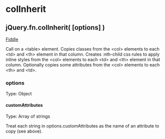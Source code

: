 # colInherit
## jQuery.fn.colInherit( [options] )
[Fiddle](http://jsfiddle.net/PeterChaplin/U74LT/)

Call on a \<table> element. Copies classes from the \<col> elements to each \<td> and \<th> element in that column.
Creates :nth-child css rules to apply inline styles from the \<col> elements to each \<td> and \<th> element in that column. Optionally copies some attributes from the \<col> elements to each \<th> and \<td>.

### options
Type: Object

#### customAttributes
Type: Array of strings

Treat each string in options.customAttributes as the name of an attribute to copy (see above).